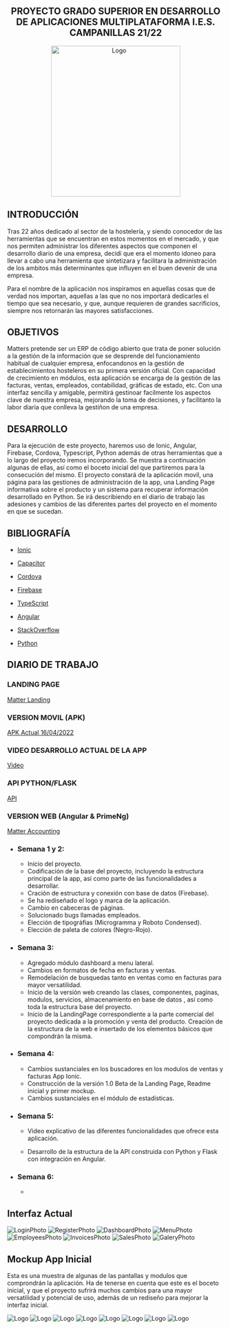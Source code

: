<h2 align="center">PROYECTO GRADO SUPERIOR EN DESARROLLO DE APLICACIONES MULTIPLATAFORMA I.E.S. CAMPANILLAS 21/22</h2>
<div align="center">
  <img src="media/logoCompleto.svg" alt="Logo" width="300" height="350">
</div>


## INTRODUCCIÓN

Tras 22 años dedicado al sector de la hostelería, y siendo conocedor de las herramientas
que se encuentran en estos momentos en el mercado, y que nos permiten administrar los diferentes
aspectos que componen el desarrollo diario de una empresa, decidí que era el momento idoneo para
llevar a cabo una herramienta que sintetizara y facilitara la administración de los ambitos más determinantes
que influyen en el buen devenir de una empresa.

Para el nombre de la aplicación nos inspiramos en aquellas cosas que de verdad nos importan, aquellas a las
que no nos importará dedicarles el tiempo que sea necesario, y que, aunque requieren de grandes sacrificios,
siempre nos retornarán las mayores satisfacciones.


## OBJETIVOS

Matters pretende ser un ERP de código abierto que trata de poner solución a la gestión de la
información que se desprende del funcionamiento habitual de cualquier empresa,
enfocandonos en la gestión de establecimientos hosteleros en su primera versión oficial.
Con capacidad de crecimiento en módulos, esta aplicación se encarga de la gestión de las facturas,
ventas, empleados, contabilidad, gráficas de estado, etc.
Con una interfaz sencilla y amigable, permitirá gestinoar facilmente los aspectos clave de nuestra empresa,
mejorando la toma de decisiones, y facilitanto la labor diaria que conlleva la gestiñon de una empresa.


## DESARROLLO

Para la ejecución de este proyecto, haremos uso de Ionic, Angular, Firebase, Cordova, Typescript, Python además de otras herramientas que a lo largo del proyecto iremos incorporando.
Se muestra a continuación algunas de ellas, así como el boceto inicial del que partiremos para la consecución del mismo.
El proyecto constará de la aplicación movil, una página para las gestiones de administración de la app, una Landing Page informativa sobre el producto y un sistema para recuperar información desarrollado en Python.
Se irá describiendo en el diario de trabajo las adesiones y cambios de las diferentes partes del proyecto en el momento en que se sucedan. 

## BIBLIOGRAFÍA
  - <a href="https://ionicframework.com/docs/"><p>Ionic</p></a>
  - <a href="https://capacitorjs.com/"><p>Capacitor</p></a>
  - <a href="https://ionicframework.com/docs/native/iamport-cordova"><p>Cordova</p></a>
  - <a href="https://console.firebase.google.com/u/2/"><p>Firebase</p></a>
  - <a href="https://www.typescriptlang.org/docs/"><p>TypeScript</p></a>
  - <a href="https://angular.io/"><p>Angular</p></a>
  - <a href="https://es.stackoverflow.com/"><p>StackOverflow</p></a>
  - <a href="https://docs.python.org/3/"><p>Python</p></a>

## DIARIO DE TRABAJO

  ### LANDING PAGE
  <a href="https://github.com/Davidrbv/LandingPageMatter">Matter Landing</a>

  ### VERSION MOVIL (APK)
  <a href="media/app-debug.apk">APK Actual 16/04/2022</a>

  ### VIDEO DESARROLLO ACTUAL DE LA APP
  <a href="https://www.youtube.com/watch?v=cfXmQmpYGcg&ab_channel=davidrodriguez">Video</a>

  ### API PYTHON/FLASK
  <a href="https://github.com/Davidrbv/AdminPython">API</a>

  ### VERSION WEB (Angular & PrimeNg)
  <a href="https://github.com/Davidrbv/MatterAccounting">Matter Accounting</a>

  - ### Semana 1 y 2:
    - Inicio del proyecto.
    - Codificación de la base del proyecto, incluyendo la estructura principal de la app, así como parte de las funcionalidades a desarrollar.
    - Cración de estructura y conexión con base de datos (Firebase).
    - Se ha rediseñado el logo y marca de la aplicación.
    - Cambio en cabeceras de páginas.
    - Solucionado bugs llamadas empleados.
    - Elección de tipográfias (Microgramma y Roboto Condensed).
    - Elección de paleta de colores (Negro-Rojo).

  - ### Semana 3:
    - Agregado módulo dashboard a menu lateral.
    - Cambios en formatos de fecha en facturas y ventas.
    - Remodelación de busquedas tanto en ventas como en facturas para mayor versatilidad.
    - Inicio de la versión web creando las clases, componentes, paginas, modulos, servicios, almacenamiento en base de datos , así como toda la estructura base del proyecto.
    - Inicio de la LandingPage correspondiente a la parte comercial del proyecto dedicada a la promoción y venta del producto. Creación de la estructura de la web e insertado de los elementos
    básicos que compondrán la misma.

  - ### Semana 4:
    - Cambios sustanciales en los buscadores en los modulos de ventas y facturas App Ionic.
    - Construcción de la versión 1.0 Beta de la Landing Page, Readme inicial y primer mockup.
    - Cambios sustanciales en el módulo de estadísticas.

  - ### Semana 5:
    - Video explicativo de las diferentes funcionalidades que ofrece esta aplicación.

    - Desarrollo de la estructura de la API construida con Python y Flask con integración en Angular.

  - ### Semana 6:
    - 

## Interfaz Actual

<img src="media/loginnew.png" alt="LoginPhoto">
<img src="media/registernew.png" alt="RegisterPhoto">
<img src="media/dashboardnew.png" alt="DashboardPhoto">
<img src="media/menunew.png" alt="MenuPhoto">
<img src="media/employeesnew.png" alt="EmployeesPhoto">
<img src="media/invoicesnew.png" alt="InvoicesPhoto">
<img src="media/salesnew.png" alt="SalesPhoto">
<img src="media/galerynew.png" alt="GaleryPhoto">

## Mockup App Inicial

Esta es una muestra de algunas de las pantallas y modulos que comprondrán la aplicación.
Ha de tenerse en cuenta que este es el boceto inicial, y que el proyecto sufrirá muchos cambios para
una mayor versatilidad y potencial de uso, además de un rediseño
para mejorar la interfaz inicial.


<img src="media/loginmatter.png" alt="Logo">
<img src="media/registermatter.png" alt="Logo">
<img src="media/dashboardmatter.png" alt="Logo">
<img src="media/menumatter.png" alt="Logo">
<img src="media/employeematter.png" alt="Logo">
<img src="media/invoicematter.png" alt="Logo">
<img src="media/salematter.png" alt="Logo">
<img src="media/galerymatter.png" alt="Logo">







